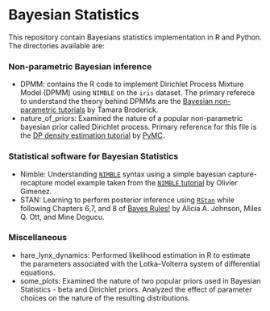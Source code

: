 # Bayesian Statistics
This repository contain Bayesians statistics implementation in R and Python. The directories available are:

### Non-parametric Bayesian inference
* DPMM: contains the R code to implement Dirichlet Process Mixture Model (DPMM) using `NIMBLE` on the `iris` dataset. The primary referece to understand the theory behind DPMMs are the [Bayesian non-parametric tutorials](https://tamarabroderick.com/tutorial_2017_simons.html) by Tamara Broderick.
* nature_of_priors: Examined the nature of a popular non-parametric bayesian prior called Dirichlet process. Primary reference for this file is the [DP density estimation tutorial](https://www.pymc.io/projects/examples/en/latest/mixture_models/dp_mix.html) by [PyMC](https://www.pymc.io/welcome.html).
### Statistical software for Bayesian Statistics
* Nimble: Understanding [`NIMBLE`](https://r-nimble.org/) syntax using a simple bayesian capture-recapture model example taken from the [`NIMBLE` tutorial](https://oliviergimenez.github.io/banana-book/intronimble.html) by Olivier Gimenez.
* STAN: Learning to perform posterior inference using [`RStan`](https://mc-stan.org/users/interfaces/rstan) while following Chapters 6,7, and 8 of [Bayes Rules!](https://www.bayesrulesbook.com/) by Alicia A. Johnson, Miles Q. Ott, and Mine Dogucu.

### Miscellaneous
* hare_lynx_dynamics: Performed likelihood estimation in R to estimate the parameters associated with the Lotka–Volterra system of differential equations.
* some_plots: Examined the nature of two popular priors used in Bayesian Statistics - beta and Dirichlet priors. Analyzed the effect of parameter choices on the nature of the resulting distributions.
